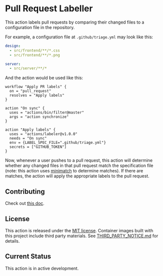 # Pull Request Labeller

This action labels pull requests by comparing their changed files to a configuration file in the repository.

For example, a configuration file at `.github/triage.yml` may look like this:

```yaml
design:
  - src/frontend/**/*.css
  - src/frontend/**/*.png

server:
  - src/server/**/*
```

And the action would be used like this:

```workflow
workflow "Apply PR labels" {
  on = "pull_request"
  resolves = "Apply labels"
}

action "On sync" {
  uses = "actions/bin/filter@master"
  args = "action synchronize"
}

action "Apply labels" {
  uses = "actions/labeler@v1.0.0"
  needs = "On sync"
  env = {LABEL_SPEC_FILE=".github/triage.yml"}
  secrets = ["GITHUB_TOKEN"]
}
```

Now, whenever a user pushes to a pull request, this action will determine whether any changed files in that pull request match the specification file (note: this action uses [minimatch](https://github.com/isaacs/minimatch) to determine matches). If there are matches, the action will apply the appropriate labels to the pull request.

## Contributing

Check out [this doc](CONTRIBUTING.md).

## License

This action is released under the [MIT license](LICENSE.md).
Container images built with this project include third party materials. See [THIRD_PARTY_NOTICE.md](THIRD_PARTY_NOTICE.md) for details.

## Current Status

This action is in active development.
